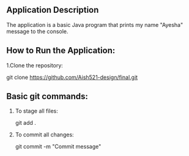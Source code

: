 ## Application Description

The application is a basic Java program that prints my name "Ayesha" message to the console.

## How to Run the Application:
1.Clone the repository:

 git clone https://github.com/Aish521-design/final.git

## Basic git commands:

1. To stage all files:

    git add .

2. To commit all changes:

    git commit -m "Commit message"
